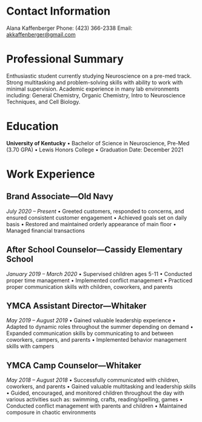 # Contact Information
Alana Kaffenberger
Phone: (423) 366-2338 
Email: akkaffenberger@gmail.com


# Professional Summary
Enthusiastic student currently studying Neuroscience on a pre-med track. Strong multitasking and problem-solving skills with ability to work with minimal supervision. Academic experience in many lab environments including: General Chemistry, Organic Chemistry, Intro to Neuroscience Techniques, and Cell Biology.

# Education
**University of Kentucky**
•	Bachelor of Science in Neuroscience, Pre-Med (3.70 GPA)
•	Lewis Honors College 
•	Graduation Date: December 2021


# Work Experience
## Brand Associate—Old Navy				          
_July 2020 – Present_
•	Greeted customers, responded to concerns, and ensured consistent customer engagement 
•	Achieved goals set on daily basis 
•	Restored and maintained orderly appearance of main floor
•	Managed financial transactions

## After School Counselor—Cassidy Elementary School	
_January 2019 – March 2020_
•	Supervised children ages 5-11
•	Conducted proper time management
•	Implemented conflict management 
•	Practiced proper communication skills with children, coworkers, and parents 

## YMCA Assistant Director—Whitaker 			       		
_May 2019 – August 2019_
•	Gained valuable leadership experience 
•	Adapted to dynamic roles throughout the summer depending on demand
•	Expanded communication skills by communicating to and between coworkers, campers, and parents 
•	Implemented behavior management skills with campers

## YMCA Camp Counselor—Whitaker 						    
_May 2018 – August 2018_
•	Successfully communicated with children, coworkers, and parents
•	Gained valuable multitasking and leadership skills
•	Guided, encouraged, and monitored children throughout the day with various activities such as: swimming, crafts, reading/spelling, games 
•	Conducted conflict management with parents and children
•	Maintained composure in chaotic environments

